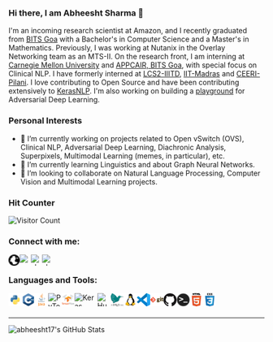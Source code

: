 ### Hi there, I am Abheesht Sharma 👋
I'm an incoming research scientist at Amazon, and I recently graduated from [BITS Goa](https://www.bits-pilani.ac.in/goa/) with a Bachelor's in Computer Science and a Master's in  Mathematics. Previously, I was working at Nutanix in the Overlay Networking team as an MTS-II. On the research front, I am interning at [Carnegie Mellon University](https://www.cmu.edu/) and [APPCAIR, BITS Goa](https://www.bits-pilani.ac.in/appcair/), with special focus on Clinical NLP. I have formerly interned at [LCS2-IIITD](https://lcs2.iiitd.edu.in/), [IIT-Madras](https://www.iitm.ac.in/) and [CEERI-Pilani](https://www.ceeri.res.in/). I love contributing to Open Source and have been contributing extensively to [KerasNLP](https://github.com/keras-team/keras-nlp). I'm also working on building a [playground](https://github.com/Adversarial-Deep-Learning/code-soup) for Adversarial Deep Learning.

<!--
**abheesht17/abheesht17** is a ✨ _special_ ✨ repository because its `README.md` (this file) appears on your GitHub profile.

Here are some ideas to get you started:

- 🔭 I’m currently working on ...
- 🌱 I’m currently learning ...
- 👯 I’m looking to collaborate on ...
- 🤔 I’m looking for help with ...
- 💬 Ask me about ...
- 📫 How to reach me: ...
- 😄 Pronouns: ...
- ⚡ Fun fact: ...
-->

### Personal Interests
- 🔭 I’m currently working on projects related to Open vSwitch (OVS), Clinical NLP, Adversarial Deep Learning, Diachronic Analysis, Superpixels, Multimodal Learning (memes, in particular), etc.
- 🌱 I’m currently learning Linguistics and about Graph Neural Networks.
- 👯 I’m looking to collaborate on Natural Language Processing, Computer Vision and Multimodal Learning projects.

### Hit Counter

![Visitor Count](https://profile-counter.glitch.me/abheesht17/count.svg)

### Connect with me:

[<img align="left" alt="abheesht17.github.io/" title="abheesht17.github.io/" width="22px"  height="22px" src="https://raw.githubusercontent.com/iconic/open-iconic/master/svg/globe.svg" />](https://abheesht17.github.io/)

[<img align="left" alt="penstrokes17 | Twitter" title="penstrokes17" width="22px" height="22px" src="https://cdn.jsdelivr.net/npm/simple-icons@v3/icons/twitter.svg" />](https://twitter.com/penstrokes17)

[<img align="left" alt="sharmabhee@gmail.com | E-mail" title="sharmabhee@gmail.com" width="22px" height="22px" src="https://cdn.jsdelivr.net/npm/simple-icons@3.13.0/icons/gmail.svg"/>](mailto:sharmabhee@gmail.com)

[<img align="left" alt="abheesht-sharma-567303156 | LinkedIn" title="abheesht-sharma-567303156" width="22px" height="22px" src="https://github.com/FortAwesome/Font-Awesome/blob/master/svgs/brands/linkedin-in.svg" />](https://www.linkedin.com/in/abheesht-sharma-567303156/)

<br/>

### Languages and Tools:

<div>
<img align="left" alt="Python" width="26px" height="26px" title="Python" src="https://raw.githubusercontent.com/github/explore/80688e429a7d4ef2fca1e82350fe8e3517d3494d/topics/python/python.png"/>
<img align="left" alt="C++" width="26px" height="26px"title="C++" src="https://raw.githubusercontent.com/github/explore/80688e429a7d4ef2fca1e82350fe8e3517d3494d/topics/cpp/cpp.png" />

<img align="left" alt="Java" width="26px" height="26px" title="Java" src="https://raw.githubusercontent.com/github/explore/80688e429a7d4ef2fca1e82350fe8e3517d3494d/topics/java/java.png" />
<img align="left" alt="PyTorch" width="26px" height="26px"title="PyTorch" src="https://github.com/pytorch/pytorch/blob/master/docs/source/_static/img/pytorch-logo-flame.svg" />
<img align="left" alt="TF" width="26px" height="26px" title="TensorFlow" src="https://raw.githubusercontent.com/github/explore/80688e429a7d4ef2fca1e82350fe8e3517d3494d/topics/tensorflow/tensorflow.png" />
<img align="left" alt="Keras" width="45px" height="26px" title="Keras" src="https://img.shields.io/badge/Keras-D00000?style=for-the-badge&logo=Keras&logoColor=white" />
<img align="left" alt="HuggingFace" width="26px" height="26px" title="HuggingFace" src="https://huggingface.co/front/assets/huggingface_logo.svg" />
<img align="left" alt="LaTeX" width="26px" height="26px" title="LaTeX" src="https://raw.githubusercontent.com/github/explore/80688e429a7d4ef2fca1e82350fe8e3517d3494d/topics/latex/latex.png" />
<img align="left" alt="Linux" width="26px" height="26px"title="Linux" src="https://raw.githubusercontent.com/github/explore/80688e429a7d4ef2fca1e82350fe8e3517d3494d/topics/linux/linux.png" />
<img align="left" alt="Visual Studio Code" width="26px" height="26px" title="VSCode" src="https://raw.githubusercontent.com/github/explore/80688e429a7d4ef2fca1e82350fe8e3517d3494d/topics/visual-studio-code/visual-studio-code.png" />
<img align="left" alt="Git" width="26px"  height="26px" title="Git" src="https://raw.githubusercontent.com/github/explore/80688e429a7d4ef2fca1e82350fe8e3517d3494d/topics/git/git.png" />
<img align="left" alt="GitHub" width="26px" height="26px" title="GitHub" src="https://raw.githubusercontent.com/github/explore/78df643247d429f6cc873026c0622819ad797942/topics/github/github.png" />
<img align="left" alt="Terminal" width="26px"  height="26px" title="Terminal" src="https://raw.githubusercontent.com/github/explore/80688e429a7d4ef2fca1e82350fe8e3517d3494d/topics/terminal/terminal.png" />
<img align="left" alt="HTML5" width="26px" height="26px"  title="HTML5" src="https://raw.githubusercontent.com/github/explore/80688e429a7d4ef2fca1e82350fe8e3517d3494d/topics/html/html.png" />
<img align="left" alt="CSS" width="26px" height="26px"  title="CSS" src="https://raw.githubusercontent.com/github/explore/80688e429a7d4ef2fca1e82350fe8e3517d3494d/topics/css/css.png" />
</div>

<br/><br/>

---


<img align="left" alt="abheesht17's GitHub Stats" src="https://github-readme-stats.vercel.app/api?username=abheesht17&show_icons=true&hide_border=true" />
  
